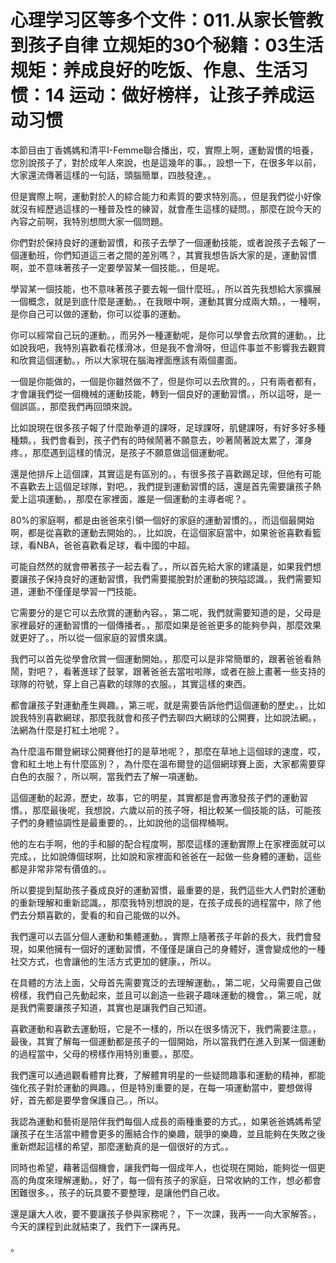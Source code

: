 # 心理学习区等多个文件：011.从家长管教到孩子自律 立规矩的30个秘籍：03生活规矩：养成良好的吃饭、作息、生活习惯：14 运动：做好榜样，让孩子养成运动习惯

本節目由丁香媽媽和清平I-Femme聯合播出，哎，實際上啊，運動習慣的培養，您別說孩子了，對於成年人來說，也是這幾年的事。，設想一下，在很多年以前，大家還流傳著這樣的一句話，頭腦簡單，四肢發達。。

但是實際上啊，運動對於人的綜合能力和素質的要求特別高。，但是我們從小好像就沒有經歷過這樣的一種普及性的練習，就會產生這樣的疑問。，那麼在說今天的內容之前啊，我特別想問大家一個問題。

你們對於保持良好的運動習慣，和孩子去學了一個運動技能，或者說孩子去報了一個運動班，你們知道這三者之間的差別嗎？，其實我想告訴大家的是，運動習慣啊，並不意味著孩子一定要學習某一個技能。，但是呢。

學習某一個技能，也不意味著孩子要去報一個什麼班。，所以首先我想給大家擴展一個概念，就是到底什麼是運動。，在我眼中啊，運動其實分成兩大類。，一種啊，是你自己可以做的運動，你可以從事的運動。

你可以經常自己玩的運動。，而另外一種運動呢，是你可以學會去欣賞的運動。，比如說我吧，我特別喜歡看花樣滑冰，但是我不會滑呀，但這件事並不影響我去觀賞和欣賞這個運動。，所以大家現在腦海裡面應該有兩個畫面。

一個是你能做的，一個是你雖然做不了，但是你可以去欣賞的。，只有兩者都有，才會讓我們從一個機械的運動技能，轉到一個良好的運動習慣。，所以這呀，是一個誤區。，那麼我們再回頭來說。

比如說現在很多孩子報了什麼跆拳道的課呀，足球課呀，肌健課呀，有好多好多種種類。，我們會看到，孩子們有的時候鬧著不願意去，吵著鬧著說太累了，渾身疼。，那麼遇到這樣的情況，是孩子不願意做這個運動呢。

還是他排斥上這個課，其實這是有區別的。，有很多孩子喜歡踢足球，但他有可能不喜歡去上這個足球隊，對吧。，我們提到運動習慣的話，還是首先需要讓孩子熱愛上這項運動。，那麼在家裡面，誰是一個運動的主導者呢？。

80%的家庭啊，都是由爸爸來引領一個好的家庭的運動習慣的。，而這個最開始啊，都是從喜歡的運動去開始的。，比如說，在這個家庭當中，如果爸爸喜歡看籃球，看NBA，爸爸喜歡看足球，看中國的中超。

可能自然然的就會帶著孩子一起去看了。，所以首先給大家的建議是，如果我們想要讓孩子保持良好的運動習慣，我們需要擺脫對於運動的狹隘認識。，我們需要知道，運動不僅僅是學習一門技能。

它需要分的是它可以去欣賞的運動內容。，第二呢，我們就需要知道的是，父母是家裡最好的運動習慣的一個傳播者。，那麼如果是爸爸更多的能夠參與，那麼效果就更好了。，所以從一個家庭的習慣來講。

我們可以首先從學會欣賞一個運動開始。，那麼可以是非常簡單的，跟著爸爸看熱鬧，對吧？，看著進球了鼓掌，跟著爸爸去當啦啦隊，或者在臉上畫著一些支持的球隊的符號，穿上自己喜歡的球隊的衣服。，其實這樣的東西。

都會讓孩子對運動產生興趣。，第三呢，就是需要告訴他們這個運動的歷史。，比如說我特別喜歡網球，那麼我就會和孩子們去聊四大網球的公開賽，比如說法網。，法網為什麼是打紅土地呢？。

為什麼溫布爾登網球公開賽他打的是草地呢？，那麼在草地上這個球的速度，哎，會和紅土地上有什麼區別？，為什麼在溫布爾登的這個網球賽上面，大家都需要穿白色的衣服？，所以啊，當我們去了解一項運動。

這個運動的起源，歷史，故事，它的明星，其實都是會再激發孩子們的運動習慣。，那麼最後呢，我想說，六歲以前的孩子呀，相比較某一個技能的話，可能孩子們的身體協調性是最重要的。，比如說他的這個桿桶啊。

他的左右手啊，他的手和腳的配合程度啊，那麼這樣的運動實際上在家裡面就可以完成。，比如說傳個球啊，比如說和家裡面和爸爸在一起做一些身體的運動，這些都是非常非常有價值的。。

所以要提到幫助孩子養成良好的運動習慣，最重要的是，我們這些大人們對於運動的重新理解和重新認識。，那麼我特別想說的是，在孩子成長的過程當中，除了他們去分類喜歡的，愛看的和自己能做的以外。

我們還可以去區分個人運動和集體運動。，實際上隨著孩子年齡的長大，我們會發現，如果他擁有一個好的運動習慣，不僅僅是讓自己的身體好，還會變成他的一種社交方式，也會讓他的生活方式更加的健康。，所以。

在具體的方法上面，父母首先需要寬泛的去理解運動。，第二呢，父母需要自己做榜樣，我們自己先動起來，並且可以創造一些親子趣味運動的機會。，第三呢，就是我們需要讓孩子知道，其實也是讓我們自己知道。

喜歡運動和喜歡去運動班，它是不一樣的，所以在很多情況下，我們需要注意。，最後，其實了解每一個運動都是孩子的一個開始，所以當我們在進入到某一個運動的過程當中，父母的榜樣作用特別重要。，那麼。

我們還可以通過觀看體育比賽，了解體育明星的一些疑問趣事和運動的精神，都能強化孩子對於運動的興趣。，但是特別重要的是，在每一項運動當中，要想做得好，首先都是要學會保護自己。，所以。

我認為運動和藝術是陪伴我們每個人成長的兩種重要的方式。，如果爸爸媽媽希望讓孩子在生活當中體會更多的團結合作的樂趣，競爭的樂趣，並且能夠在失敗之後重新燃起這樣的希望，那麼運動真的是一個很好的方式。。

同時也希望，藉著這個機會，讓我們每一個成年人，也從現在開始，能夠從一個更高的角度來理解運動。，好了，每一個有孩子的家庭，日常收納的工作，想必都會困難很多。，孩子的玩具要不要整理，是讓他們自己收。

還是讓大人收，要不要讓孩子參與家務呢？，下一次課，我再一一向大家解答。，今天的課程到此就結束了，我們下一課再見。

。